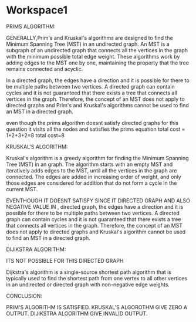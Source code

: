 # Workspace1

PRIMS ALGORITHM: 

GENERALLY,Prim's and Kruskal's algorithms are designed to find the Minimum Spanning Tree (MST) in an undirected graph. 
An MST is a subgraph of an undirected graph that connects all the vertices in the graph with the minimum possible total edge weight. 
These algorithms work by adding edges to the MST one by one, maintaining the property that the tree remains connected and acyclic.

In a directed graph, the edges have a direction and it is possible for there to be multiple paths between two vertices. 
A directed graph can contain cycles and it is not guaranteed that there exists a tree that connects all vertices in the graph. 
Therefore, the concept of an MST does not apply to directed graphs and Prim's and Kruskal's algorithms cannot be used to find an MST in a directed graph.


even though the prims algorithm doesnt satisfy directed graphs for this question it visits all the nodes and satisfies the prims equation 
total cost = 1+2+3+2=8
total cost=8

KRUSKAL'S ALGORITHM:

Kruskal's algorithm is a greedy algorithm for finding the Minimum Spanning Tree (MST) in an  graph. 
The algorithm starts with an empty MST and iteratively adds edges to the MST, until all the vertices in the graph are connected. 
The edges are added in increasing order of weight, and only those edges are considered for addition that do not form a cycle in the current MST.


EVENTHOUGH IT DOESNT SATISFY SINCE IT DIRECTED GRAPH AND ALSO NEGATIVE VALUE IN  ,
directed graph, the edges have a direction and it is possible for there to be multiple paths between two vertices. 
A directed graph can contain cycles and it is not guaranteed that there exists a tree that connects all vertices in the graph. 
Therefore, the concept of an MST does not apply to directed graphs and Kruskal's algorithm cannot be used to find an MST in a directed graph.



DIJIKSTRA ALGORITHM:

ITS NOT POSSIBLE FOR THIS DIRECTED GRAPH

Dijkstra's algorithm is a single-source shortest path algorithm that is typically used to find the shortest path from one vertex to all other 
vertices in an undirected or directed graph with non-negative edge weights.

CONCLUSION:

PRIM'S ALGORITHM IS SATISFIED.
KRUSKAL'S ALGOROTHM GIVE ZERO A OUTPUT.
DIJIKSTRA ALGORITHM GIVE INVALID OUTPUT.
